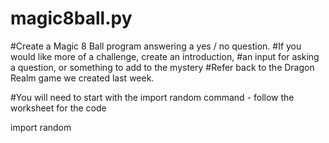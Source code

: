 # magic8ball.py

#Create a Magic 8 Ball program answering a yes / no question.
#If you would like more of a challenge, create an introduction, 
#an input for asking a question, or something to add to the mystery
#Refer back to the Dragon Realm game we created last week.

#You will need to start with the import random command - follow the worksheet for the code

import random
